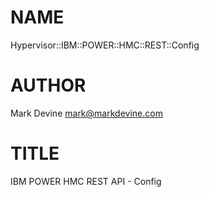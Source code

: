 NAME
====

Hypervisor::IBM::POWER::HMC::REST::Config

AUTHOR
======
Mark Devine <mark@markdevine.com>

TITLE
=====
IBM POWER HMC REST API - Config
